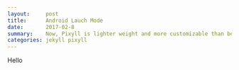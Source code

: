 ```yaml
---
layout:     post
title:      Android Lauch Mode
date:       2017-02-8
summary:    Now, Pixyll is lighter weight and more customizable than before.
categories: jekyll pixyll
---
```


Hello
